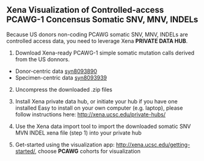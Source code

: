 ## Xena Visualization of Controlled-access PCAWG-1 Concensus Somatic SNV, MNV, INDELs

Because US donors non-coding PCAWG somatic SNV, MNV, INDELs are controlled access data, you need to leverage Xena **PRIVATE DATA HUB**.

1. Download Xena-ready PCAWG-1 simple somatic mutation calls derived from the US donnors.
  * Donor-centric data [syn8093890](https://www.synapse.org/#!Synapse:syn8093890)
  * Specimen-centric data [syn8093939](https://www.synapse.org/#!Synapse:syn8093939)

2. Uncompress the downloaded .zip files

3. Install Xena private data hub, or initiate your hub if you have one installed
Easy to install on your own computer (e.g. laptop), please follow instructions here: http://xena.ucsc.edu/private-hubs/

4. Use the Xena data import tool to import the downloaded somatic SNV MVN INDEL xena file (step 1) into your private hub

5. Get-started using the visualization app: http://xena.ucsc.edu/getting-started/,  choose **PCAWG** cohorts for visualization
